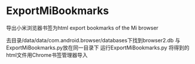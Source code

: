 # ExportMiBookmarks
导出小米浏览器书签为html
export bookmarks of the Mi browser

去目录/data/data/com.android.browser/databases下找到browser2.db
与ExportMiBookmarks.py放在同一目录下
运行ExportMiBookmarks.py
将得到的html文件用Chrome书签管理器导入
